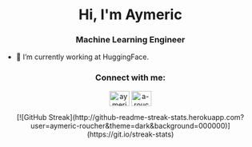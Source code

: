 <h1 align="center">Hi, I'm Aymeric</h1>
<h3 align="center">Machine Learning Engineer</h3>

- 🔭 I’m currently working at HuggingFace.

<h3 align="center">Connect with me:</h3>
<p align="center">
<a href="https://twitter.com/aymericroucher" target="blank"><img align="center" src="https://raw.githubusercontent.com/rahuldkjain/github-profile-readme-generator/master/src/images/icons/Social/twitter.svg" alt="aymericroucher" height="30" width="40" /></a>
<a href="https://linkedin.com/in/a-roucher" target="blank"><img align="center" src="https://raw.githubusercontent.com/rahuldkjain/github-profile-readme-generator/master/src/images/icons/Social/linked-in-alt.svg" alt="a-roucher" height="30" width="40" /></a>
</p>

<p align="center">
[![GitHub Streak](http://github-readme-streak-stats.herokuapp.com?user=aymeric-roucher&theme=dark&background=000000)](https://git.io/streak-stats)
</p>
<!--
**aymeric-roucher/aymeric-roucher** is a ✨ _special_ ✨ repository because its `README.md` (this file) appears on your GitHub profile.

Here are some ideas to get you started:

- 🔭 I’m currently working on ...
- 🌱 I’m currently learning ...
- 👯 I’m looking to collaborate on ...
- 🤔 I’m looking for help with ...
- 💬 Ask me about ...
- 📫 How to reach me: ...
- 😄 Pronouns: ...
- ⚡ Fun fact: ...
-->
